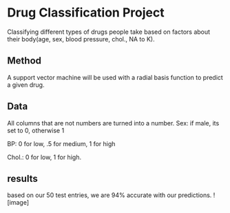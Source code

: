 # Drug Classification Project
Classifying different types of drugs people take based on factors about their body(age, sex, blood pressure, chol., NA to K).
## Method
A support vector machine will be used with a radial basis function to predict a given drug.
## Data
All columns that are not numbers are turned into a number.
Sex: if male, its set to 0, otherwise 1

BP: 0 for low, .5 for medium, 1 for high

Chol.: 0 for low, 1 for high.
## results
based on our 50 test entries, we are 94% accurate with our predictions.
![image] 
